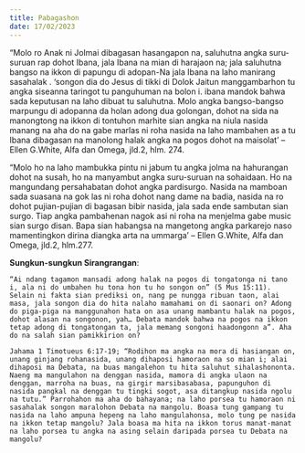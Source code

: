 ```yaml
---
title: Pabagashon
date: 17/02/2023
---
```


“Molo ro Anak ni Jolmai dibagasan hasangapon na, saluhutna angka suru-suruan rap dohot Ibana, jala Ibana na mian di harajaon na; jala saluhutna bangso na ikkon di papungu di adopan-Na jala Ibana na laho manirang sasahalak . ‘songon dia do Jesus di tikki di Dolok Jaitun manggambarhon tu angka siseanna taringot tu panguhuman na bolon i. ibana mandok bahwa sada keputusan na laho dibuat tu saluhutna. Molo angka bangso-bangso marpungu di adopanna da holan adong dua golongan, dohot na sida na manongtong na ikkon di tontuhon marhite sian angka na niula nasida manang na aha do na gabe marlas ni roha nasida na laho mambahen as a tu Ibana dibagasan na manolong halak angka na pogos dohot na maisolat’ – Ellen G.White, Alfa dan Omega, jld.2, hlm. 274.

“Molo ho na laho mambukka pintu ni jabum tu angka jolma na hahurangan dohot na susah, ho na manyambut angka suru-suruan na sohaidaan. Ho na mangundang persahabatan dohot angka pardisurgo. Nasida na mamboan sada suasana na gok las ni roha dohot nang dame na badia, nasida na ro dohot pujian-pujian di bagasan bibir nasida, jala sada ende sambutan sian surgo. Tiap angka pambahenan nagok asi ni roha na menjelma gabe music sian surgo disan. Bapa sian habangsa na mangetong angka parkarejo naso mamentingkon dirina diangka arta na ummarga’ – Ellen G.White, Alfa dan Omega, jld.2, hlm.277.

**Sungkun-sungkun Sirangrangan**:

`“Ai ndang tagamon mansadi adong halak na pogos di tongatonga ni tano i, ala ni do umbahen hu tona hon tu ho songon on” (5 Mus 15:11). Selain ni fakta sian prediksi on, nang pe nungga ribuan taon, alai masa, jala songon dia do hita nalaho mamahami on di saonari on? Adong do piga-piga na manggunahon hata on asa unang mambantu halak na pogos, dohot alasan na songonon, yah… Debata mandok bahwa na pogos na ikkon tetap adong di tongatongan ta, jala memang songoni haadongonn a”. Aha do na salah sian pamikkirion on?`

`Jahama 1 Timotueus 6:17-19; “Rodihon ma angka na mora di hasiangan on, unang ginjang rohanasida, unang dihaposi hamoraon na so mian i; alai dihaposi ma Debata, na buas mangalehon tu hita saluhut sihalashononta. Naeng ma mangulahon na denggan nasida, mamora di angka ulaon na denggan, marroha na buas, na girgir marsibasabasa, papunguhon di nasida pangkal na denggan tu tingki sogot, asa ditangkup nasida ngolu na tutu.” Parrohahon ma aha do bahayana; na laho porsea tu hamoraon ni sasahalak songon maralohon Debata na mangolu. Boasa tung gampang tu nasida na laho ampuna hepeng na laho mangulahonsa, molo tung pe nasida na ikkon tetap mangolu? Jala boasa ma hita na ikkon torus manat-manat na laho porsea tu angka na asing selain daripada porsea tu Debata na mangolu?`